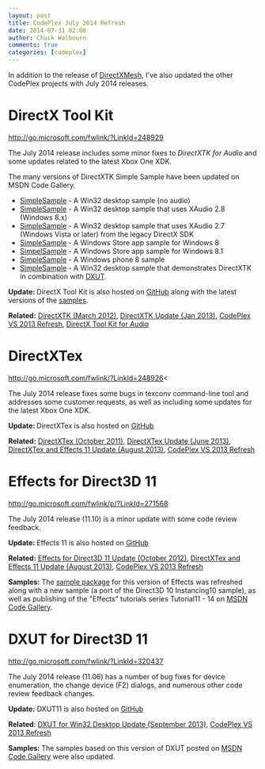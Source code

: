 ```yaml
---
layout: post
title: CodePlex July 2014 Refresh
date: 2014-07-31 02:00
author: Chuck Walbourn
comments: true
categories: [codeplex]
---
```

In addition to the release of <a href="https://walbourn.github.io/directxmesh/">DirectXMesh</a>, I've also updated the other CodePlex projects with July 2014 releases.
<!--more-->

<h1>DirectX Tool Kit</h1>

<a href="http://go.microsoft.com/fwlink/?LinkId=248929">http://go.microsoft.com/fwlink/?LinkId=248929</a>

The July 2014 release includes some minor fixes to <em>DirectXTK for Audio</em> and some updates related to the latest Xbox One XDK.

The many versions of DirectXTK Simple Sample have been updated on MSDN Code Gallery.

<ul>
<li><a href="http://code.msdn.microsoft.com/DirectXTK-Simple-Win32-23db418a">SimpleSample</a> - A Win32 desktop sample (no audio)</li>
<li><a href="http://code.msdn.microsoft.com/DirectXTK-for-Audio-Simple-9d6a7da2">SimpleSample</a> - A Win32 desktop sample that uses XAudio 2.8 (Windows 8.x)</li>
<li><a href="http://code.msdn.microsoft.com/DirectXTK-for-Audio-Simple-928e0700">SimpleSample</a> - A Win32 desktop sample that uses XAudio 2.7 (Windows Vista or later) from the legacy DirectX SDK</li>
<li><a href="http://code.msdn.microsoft.com/DirectXTK-Simple-Sample-608bc274">SimpleSample</a> - A Windows Store app sample for Windows 8</li>
<li><a href="http://code.msdn.microsoft.com/DirectXTK-Simple-Sample-a0b6de36">SimpelSample</a> - A Windows Store app sample for Windows 8.1</li>
<li><a href="http://code.msdn.microsoft.com/DirectXTK-Simple-Windows-80e6b591">SimpleSample</a> - A Windows phone 8 sample</li>
<li><a href="http://code.msdn.microsoft.com/DXUTDirectXTK-Simple-Win32-9cf797e9">SimpleSample</a> - A Win32 desktop sample that demonstrates DirectXTK in combination with <a href="https://walbourn.github.io/dxut-for-win32-desktop-update/">DXUT</a>.</li>
</ul>

<strong>Update: </strong>DirectX Tool Kit is also hosted on <a href="https://github.com/Microsoft/DirectXTK">GitHub</a> along with the latest versions of the [samples](https://github.com/walbourn/directxtk-samples).

<strong>Related:</strong> <a href="https://walbourn.github.io/directxtk/">DirectXTK (March 2012)</a>, <a href="https://walbourn.github.io/directxtk-update/">DirectXTK Update (Jan 2013)</a>, <a href="https://walbourn.github.io/codeplex-vs-2013-refresh/">CodePlex VS 2013 Refresh</a>, <a href="https://walbourn.github.io/directx-tool-kit-for-audio/">DirectX Tool Kit for Audio</a>

<h1>DirectXTex</h1>

<a href="http://go.microsoft.com/fwlink/?LinkId=248926">http://go.microsoft.com/fwlink/?LinkId=248926</a><

The July 2014 release fixes some bugs in texconv command-line tool and addresses some customer requests, as well as including some updates for the latest Xbox One XDK.

<strong>Update: </strong>DirectXTex is also hosted on <a href="https://github.com/Microsoft/DirectXTex">GitHub</a>

<strong>Related:</strong> <a href="https://walbourn.github.io/directxtex/">DirectXTex (October 2011)</a>, <a href="https://walbourn.github.io/directxtex-update/">DirectXTex Update (June 2013)</a>, <a href="https://walbourn.github.io/directxtex-and-effects-11-update/">DirectXTex and Effects 11 Update (August 2013)</a>, <a href="https://walbourn.github.io/codeplex-vs-2013-refresh/">CodePlex VS 2013 Refresh</a>

<h1>Effects for Direct3D 11</h1>

<a href="http://go.microsoft.com/fwlink/p/?LinkId=271568">http://go.microsoft.com/fwlink/p/?LinkId=271568</a>

The July 2014 release (11.10) is a minor update with some code review feedback.

<strong>Update: </strong>Effects 11 is also hosted on <a href="https://github.com/Microsoft/FX11">GitHub</a>

<strong>Related:</strong> <a href="https://walbourn.github.io/effects-for-direct3d-11-update/">Effects for Direct3D 11 Update (October 2012)</a>, <a href="https://walbourn.github.io/directxtex-and-effects-11-update/">DirectXTex and Effects 11 Update (August 2013)</a>, <a href="https://walbourn.github.io/codeplex-vs-2013-refresh/">CodePlex VS 2013 Refresh</a>

<strong>Samples:</strong> The <a href="http://code.msdn.microsoft.com/Effects-11-Win32-Samples-cce82a4d">sample package</a> for this version of Effects was refreshed along with a new sample (a port of the Direct3D 10 Instancing10 sample), as well as publishing of the "Effects" tutorials series Tutorial11 - 14 on <a href="http://code.msdn.microsoft.com/Effects-Tutorial-Win32-b03b8501">MSDN Code Gallery</a>.

<h1>DXUT for Direct3D 11</h1>

<a href="http://go.microsoft.com/fwlink/?LinkId=320437">http://go.microsoft.com/fwlink/?LinkId=320437</a>

The July 2014 release (11.06) has a number of bug fixes for device enumeration, the change device (F2) dialogs, and numerous other code review feedback changes.

<strong>Update:</strong> DXUT11 is also hosted on <a href="https://github.com/Microsoft/DXUT">GitHub</a>

<strong>Related</strong>: <a href="https://walbourn.github.io/dxut-for-win32-desktop-update/">DXUT for Win32 Desktop Update (September 2013)</a>, <a href="https://walbourn.github.io/codeplex-vs-2013-refresh/">CodePlex VS 2013 Refresh</a>

<strong>Samples: </strong>The samples based on this version of DXUT posted on <a href="https://walbourn.github.io/directx-sdk-samples-catalog/">MSDN Code Gallery</a> were also updated.
